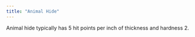 ```yaml
---
title: "Animal Hide"
---
```


Animal hide typically has 5 hit points per inch of thickness and hardness 2.